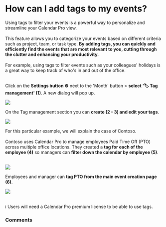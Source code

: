 # How can I add tags to my events?

<p class="no-margin">Using tags to filter your events is a powerful way to personalize and streamline your Calendar Pro view. <br><br>This feature allows you to categorize your events based on different criteria such as project, team, or task type. <b>By adding tags, you can quickly and efficiently find the events that are most relevant to you, cutting through the clutter and enhancing your productivity.</b><br><br>For example, using tags to filter events such as your colleagues' holidays is a great way to keep track of who's in and out of the office.</p>
<p class="no-margin"><br>Click on the <b>Settings button ⚙️</b> next to the 'Month' button &gt; <b>select '🏷️ Tag management' (1)</b>. A new dialog will pop up.</p>
<p class="no-margin"></p>
<div class="intercom-container"><img src="/assets/img/teams-pro/image_106.png"></div><p class="no-margin">On the Tag management section you can <b>create (2 - 3) and edit your tags</b>.</p>
<p class="no-margin"></p>
<div class="intercom-container"><img src="/assets/img/teams-pro/image_107.png"></div><p class="no-margin"></p>
<p class="no-margin">For this particular example, we will explain the case of Contoso.<br><br>Contoso uses Calendar Pro to manage employees Paid Time Off (PTO) across multiple office locations. They created a <b>tag for each of the employee (4)</b> so managers can <b>filter down the calendar by employee (5)</b>.<br><br></p>
<div class="intercom-container"><img src="/assets/img/teams-pro/image_108.png"></div><p class="no-margin"></p>
<p class="no-margin">Employees and manager can <b>tag PTO from the main event creation page (6)</b>. </p>
<p class="no-margin"></p>
<div class="intercom-container"><img src="/assets/img/teams-pro/image_109.png"></div><p class="no-margin"><br>ℹ️ Users will need a Calendar Pro premium license to be able to use tags.</p>
<p class="no-margin"></p>

### Comments
<Comments />
